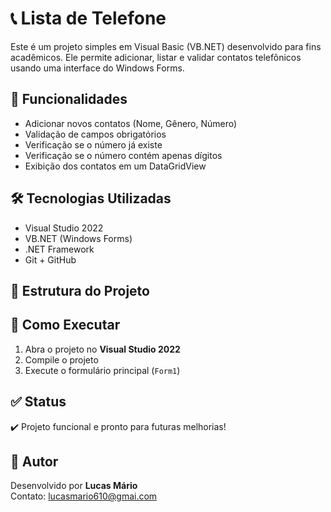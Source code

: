 # 📞 Lista de Telefone

Este é um projeto simples em Visual Basic (VB.NET) desenvolvido para fins acadêmicos. Ele permite adicionar, listar e validar contatos telefônicos usando uma interface do Windows Forms.

## 🔧 Funcionalidades

- Adicionar novos contatos (Nome, Gênero, Número)
- Validação de campos obrigatórios
- Verificação se o número já existe
- Verificação se o número contém apenas dígitos
- Exibição dos contatos em um DataGridView

## 🛠️ Tecnologias Utilizadas

- Visual Studio 2022
- VB.NET (Windows Forms)
- .NET Framework
- Git + GitHub

## 📂 Estrutura do Projeto


## 🚀 Como Executar

1. Abra o projeto no **Visual Studio 2022**
2. Compile o projeto
3. Execute o formulário principal (`Form1`)

## ✅ Status

✔️ Projeto funcional e pronto para futuras melhorias!

## 📌 Autor

Desenvolvido por **Lucas Mário**  
Contato: lucasmario610@gmai.com


